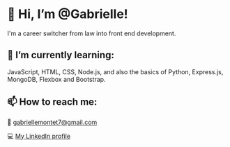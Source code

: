 # 👋 Hi, I’m @Gabrielle!
I'm a career switcher from law into front end development. 
## 🌱 I’m currently learning:
JavaScript, HTML, CSS, Node.js, and also the basics of Python, Express.js, MongoDB, Flexbox and Bootstrap.
## 📫 How to reach me:
:email: gabriellemontet7@gmail.com


 :computer: [My LinkedIn profile](https://www.linkedin.com/in/gabriellemontet/) 

<!---
GabrielleMontet/GabrielleMontet is a ✨ special ✨ repository because its `README.md` (this file) appears on your GitHub profile.
You can click the Preview link to take a look at your changes.
--->
